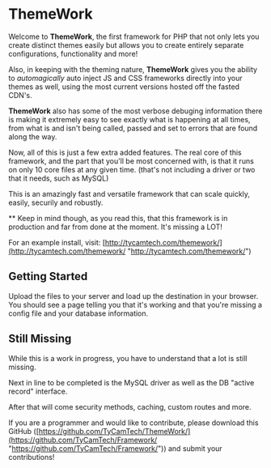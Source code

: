 # ThemeWork

Welcome to **ThemeWork**, the first framework for PHP that not only lets you create distinct themes easily but allows you to create entirely separate configurations, functionality and more!

Also, in keeping with the theming nature, **ThemeWork** gives you the ability to *automagically* auto inject JS and CSS frameworks directly into your themes as well, using the most current versions hosted off the fasted CDN's.

**ThemeWork** also has some of the most verbose debuging information there is making it extremely easy to see exactly what is happening at all times, from what is and isn't being called, passed and set to errors that are found along the way.

Now, all of this is just a few extra added features. The real core of this framework, and the part that you'll be most concerned with, is that it runs on only 10 core files at any given time. (that's not including a driver or two that it needs, such as MySQL)

This is an amazingly fast and versatile framework that can scale quickly, easily, securily and robustly.

** Keep in mind though, as you read this, that this framework is in production and far from done at the moment. It's missing a LOT!

For an example install, visit: [http://tycamtech.com/themework/](http://tycamtech.com/themework/ "http://tycamtech.com/themework/")

## Getting Started

Upload the files to your server and load up the destination in your browser. You should see a page telling you that it's working and that you're missing a config file and your database information.

## Still Missing

While this is a work in progress, you have to understand that a lot is still missing.

Next in line to be completed is the MySQL driver as well as the DB "active record" interface.

After that will come security methods, caching, custom routes and more.

If you are a programmer and would like to contribute, please download this GitHub ([https://github.com/TyCamTech/ThemeWork/](https://github.com/TyCamTech/Framework/ "https://github.com/TyCamTech/Framework/")) and submit your contributions!